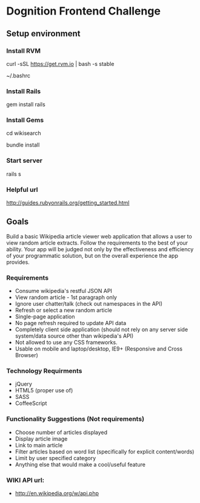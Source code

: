 # Dognition Frontend Challenge

## Setup environment

### Install RVM

curl -sSL https://get.rvm.io | bash -s stable

~/.bashrc

### Install Rails

gem install rails

### Install Gems

cd wikisearch

bundle install

### Start server

rails s

### Helpful url

http://guides.rubyonrails.org/getting_started.html


## Goals

Build a basic Wikipedia article viewer web application that allows a user to view random article extracts. Follow the requirements to the best of your ability. Your app will be judged not only by the effectiveness and efficiency of your programmatic solution, but on the overall experience the app provides.

### Requirements
- Consume wikipedia's restful JSON API
- View random article - 1st paragraph only
- Ignore user chatter/talk (check out namespaces in the API)
- Refresh or select a new random article
- Single-page application
- No page refresh required to update API data
- Completely client side application (should not rely on any server side system/data source other than wikipedia's API)
- Not allowed to use any CSS frameworks.
- Usable on mobile and laptop/desktop, IE9+ (Responsive and Cross Browser)

### Technology Requirments
- jQuery
- HTML5 (proper use of)
- SASS
- CoffeeScript

### Functionality Suggestions (Not requirements)
- Choose number of articles displayed
- Display article image
- Link to main article
- Filter articles based on word list (specifically for explicit content/words)
- Limit by user specified category
- Anything else that would make a cool/useful feature

### WIKI API url:
- http://en.wikipedia.org/w/api.php